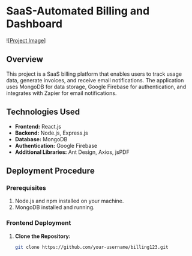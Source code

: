 # SaaS-Automated Billing and Dashboard

![[Project Image](https://drive.google.com/file/d/18TeR2IMH8TpI0XzBab4Mee8iGQgIHZh1/view?usp=drive_link)]

## Overview

This project is a SaaS billing platform that enables users to track usage data, generate invoices, and receive email notifications. The application uses MongoDB for data storage, Google Firebase for authentication, and integrates with Zapier for email notifications.

## Technologies Used

- **Frontend:** React.js
- **Backend:** Node.js, Express.js
- **Database:** MongoDB
- **Authentication:** Google Firebase
- **Additional Libraries:** Ant Design, Axios, jsPDF

## Deployment Procedure

### Prerequisites

1. Node.js and npm installed on your machine.
2. MongoDB installed and running.

### Frontend Deployment

1. **Clone the Repository:**
   ```bash
   git clone https://github.com/your-username/billing123.git

